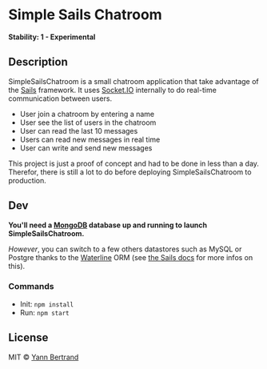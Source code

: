 # Simple Sails Chatroom
**Stability: 1 - Experimental**

## Description
SimpleSailsChatroom is a small chatroom application that take advantage of the [Sails](http://sailsjs.org) framework. It uses [Socket.IO](http://socket.io/) internally to do real-time communication between users.

* User join a chatroom by entering a name
* User see the list of users in the chatroom
* User can read the last 10 messages
* Users can read new messages in real time
* User can write and send new messages

This project is just a proof of concept and had to be done in less than a day. Therefor, there is still a lot to do before deploying SimpleSailsChatroom to production.

## Dev
**You'll need a [MongoDB](https://www.mongodb.com/) database up and running to launch SimpleSailsChatroom.**

*However*, you can switch to a few others datastores such as MySQL or Postgre thanks to the [Waterline](https://github.com/balderdashy/waterline) ORM (see [the Sails docs](http://sailsjs.org/documentation/concepts/models-and-orm) for more infos on this).

### Commands
* Init: `npm install`
* Run: `npm start`

## License
MIT © [Yann Bertrand](http://yann-bertrand.fr)
